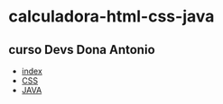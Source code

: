 # calculadora-html-css-java

## curso Devs Dona Antonio

- [index](index.html)
- [CSS](calculadora.css)
- [JAVA](calcula.jsp)
